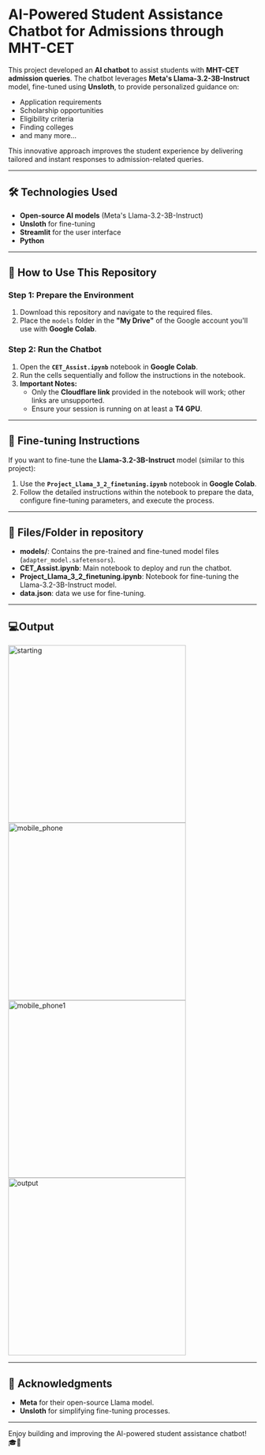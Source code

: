 # AI-Powered Student Assistance Chatbot for Admissions through MHT-CET

This project developed an **AI chatbot** to assist students with **MHT-CET admission queries**. The chatbot leverages **Meta's Llama-3.2-3B-Instruct** model, fine-tuned using **Unsloth**, to provide personalized guidance on:

- Application requirements  
- Scholarship opportunities  
- Eligibility criteria
- Finding colleges
- and many more...

This innovative approach improves the student experience by delivering tailored and instant responses to admission-related queries.

---

## 🛠️ Technologies Used

- **Open-source AI models** (Meta's Llama-3.2-3B-Instruct)
- **Unsloth** for fine-tuning
- **Streamlit** for the user interface
- **Python**

---

## 🚀 How to Use This Repository

### Step 1: Prepare the Environment
1. Download this repository and navigate to the required files.
2. Place the `models` folder in the **"My Drive"** of the Google account you'll use with **Google Colab**.

### Step 2: Run the Chatbot
1. Open the **`CET_Assist.ipynb`** notebook in **Google Colab**.
2. Run the cells sequentially and follow the instructions in the notebook.
3. **Important Notes:**
   - Only the **Cloudflare link** provided in the notebook will work; other links are unsupported.
   - Ensure your session is running on at least a **T4 GPU**.

---

## 🔧 Fine-tuning Instructions

If you want to fine-tune the **Llama-3.2-3B-Instruct** model (similar to this project):
1. Use the **`Project_Llama_3_2_finetuning.ipynb`** notebook in **Google Colab**.
2. Follow the detailed instructions within the notebook to prepare the data, configure fine-tuning parameters, and execute the process.

---

## 📁 Files/Folder in repository

- **models/**: Contains the pre-trained and fine-tuned model files (`adapter_model.safetensors`).
- **CET_Assist.ipynb**: Main notebook to deploy and run the chatbot.
- **Project_Llama_3_2_finetuning.ipynb**: Notebook for fine-tuning the Llama-3.2-3B-Instruct model.
- **data.json**: data we use for fine-tuning.

---

## 💻Output
<div style="display: flex; flex-wrap: wrap; justify-content: space-between; ">
  <img src="https://github.com/user-attachments/assets/42fc670d-18fa-4aec-a157-11d7e7f32905" height="360" alt="starting" style="object-fit: cover;">
  <img src="https://github.com/user-attachments/assets/3abe0d87-aeb1-4d18-81cf-5da5184796ae" height="360" alt="mobile_phone" style="object-fit: cover;">
  <img src="https://github.com/user-attachments/assets/65bb1c49-da33-4663-99e9-f348612b05fb" height="360" alt="mobile_phone1" style="object-fit: cover;">
  <img src="https://github.com/user-attachments/assets/6717143a-829e-47a1-b7d4-dbb3c8e56007" height="360" alt="output" style="object-fit: cover;">
</div>

---


## 📝 Acknowledgments

- **Meta** for their open-source Llama model.
- **Unsloth** for simplifying fine-tuning processes.

---

Enjoy building and improving the AI-powered student assistance chatbot! 🎓🤖
